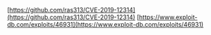 [https://github.com/ras313/CVE-2019-12314](https://github.com/ras313/CVE-2019-12314)
[https://www.exploit-db.com/exploits/46931](https://www.exploit-db.com/exploits/46931)
